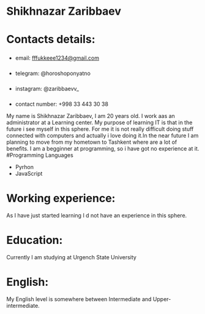 # Shikhnazar Zaribbaev
# Contacts details:
###
- email: fffukkeee1234@gmail.com
###
- telegram: @horoshoponyatno
###
- instagram: @zaribbaevv_
###
- contact number: +998 33 443 30 38

My name is Shikhnazar Zaribbaev, I am 20 years old. I work aas an administrator at a Learning center. My purpose of learning IT is that in the future i see myself in this sphere. For me it is not really difficult doing stuff connected with computers and actually i love doing it.In the near future I am planning to move from my hometown to Tashkent where are a lot of benefits. I am a begginner at programming, so i have got no experience at it.
#Programming Languages
- Pyrhon
- JavaScript
# Working experience:
As I have just started learning I d not have an experience in this sphere.
# Education:
Currently I am studying at Urgench State University
# English:
My English level is somewhere between Intermediate and Upper-intermediate.
